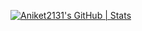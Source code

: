 [![Aniket2131's GitHub | Stats](https://stats.quine.sh/Aniket2131/github?theme=dark)](https://quine.sh?utm_source=widgets&utm_campaign=Aniket2131)
